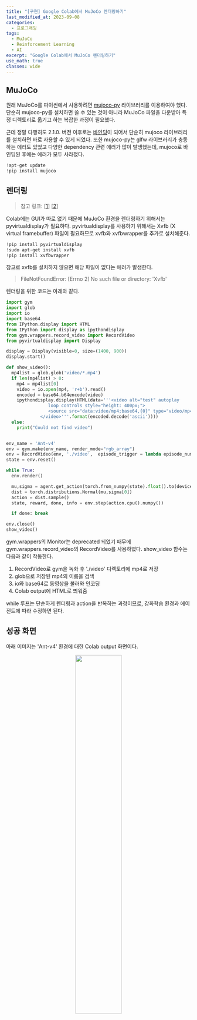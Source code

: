 ```yaml
---
title: "[구현] Google Colab에서 MuJoCo 렌더링하기"
last_modified_at: 2023-09-08
categories:
  - 프로그래밍
tags:
  - MuJoCo
  - Reinforcement Learning
  - AI
excerpt: "Google Colab에서 MuJoCo 렌더링하기"
use_math: true
classes: wide
---
```


## MuJoCo
원래 MuJoCo를 파이썬에서 사용하려면 [mujoco-py](https://github.com/openai/mujoco-py) 라이브러리를 이용하여야 했다. 단순히 mujoco-py를 설치하면 쓸 수 있는 것이 아니라 MuJoCo 파일을 다운받아 특정 디렉토리로 옯기고 하는 복잡한 과정이 필요했다. 

근데 정말 다행히도 2.1.0. 버전 이후로는 [바인딩](https://github.com/google-deepmind/mujoco/blob/main/python/README.md)이 되어서 단순히 mujoco 라이브러리를 설치하면 바로 사용할 수 있게 되었다. 또한 mujoco-py는 glfw 라이브러리가 충동하는 에러도 있었고 다양한 dependency 관련 에러가 많이 발생했는데, mujoco로 바인딩된 후에는 에러가 모두 사라졌다.

```python
!apt-get update
!pip install mujoco
```

## 렌더링
> 참고 링크: [[1](https://colab.research.google.com/drive/1flu31ulJlgiRL1dnN2ir8wGh9p7Zij2t)] [[2](https://stackoverflow.com/questions/71520568/importerror-cannot-import-name-monitor-from-gym-wrappers)]

Colab에는 GUI가 따로 없기 때문에 MuJoCo 환경을 렌더링하기 위해서는 pyvirtualdisplay가 필요하다. pyvirtualdisplay를 사용하기 위해서는 Xvfb (X virtual framebuffer) 파일이 필요하므로 xvfb와 xvfbwrapper를 추가로 설치해준다. 

```python
!pip install pyvirtualdisplay
!sudo apt-get install xvfb
!pip install xvfbwrapper
```

참고로 xvfb를 설치하지 않으면 해당 파일이 없다는 에러가 발생한다. 

> FileNotFoundError: [Errno 2] No such file or directory: 'Xvfb'

렌더링을 위한 코드는 아래와 같다. 

```python
import gym
import glob
import io
import base64
from IPython.display import HTML
from IPython import display as ipythondisplay
from gym.wrappers.record_video import RecordVideo
from pyvirtualdisplay import Display

display = Display(visible=0, size=(1400, 900))
display.start()

def show_video():
  mp4list = glob.glob('video/*.mp4')
  if len(mp4list) > 0:
    mp4 = mp4list[0]
    video = io.open(mp4, 'r+b').read()
    encoded = base64.b64encode(video)
    ipythondisplay.display(HTML(data='''<video alt="test" autoplay
                loop controls style="height: 400px;">
                <source src="data:video/mp4;base64,{0}" type="video/mp4" />
             </video>'''.format(encoded.decode('ascii'))))
  else:
    print("Could not find video")


env_name = 'Ant-v4'
env = gym.make(env_name, render_mode="rgb_array")
env = RecordVideo(env, './video',  episode_trigger = lambda episode_number: True)
state = env.reset()

while True:
  env.render()

  mu,sigma = agent.get_action(torch.from_numpy(state).float().to(device))
  dist = torch.distributions.Normal(mu,sigma[0])
  action = dist.sample()
  state, reward, done, info = env.step(action.cpu().numpy())

  if done: break

env.close()
show_video()
```

gym.wrappers의 Monitor는 deprecated 되었기 때무에 gym.wrappers.record_video의 RecordVideo를 사용하였다. show_video 함수는 다음과 같이 작동한다. 

1. RecordVideo로 gym을 녹화 후 './video' 디렉토리에 mp4로 저장
2. glob으로 저장된 mp4의 이름을 검색
3. io와 base64로 동영상을 불러와 인코딩
4. Colab output에 HTML로 띄워줌

while 루프는 단순하게 렌더링과 action을 반복하는 과정이므로, 강화학습 환경과 에이전트에 따라 수정하면 된다. 

## 성공 화면
아래 이미지는 'Ant-v4' 환경에 대한 Colab output 화면이다. 

<center><img src='{{"/assets/img/mujoco/mujoco-video.PNG" | relative_url}}' width="50%"></center>